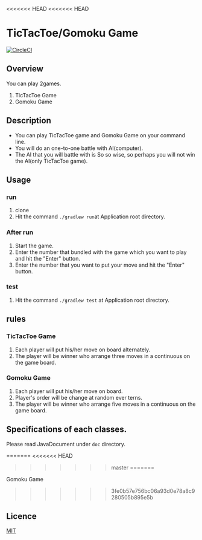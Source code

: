 <<<<<<< HEAD
<<<<<<< HEAD
# TicTacToe/Gomoku Game
[![CircleCI](https://circleci.com/gh/SekiguchiKai/Gomoku.svg?style=svg)](https://circleci.com/gh/SekiguchiKai/Gomoku)


## Overview
You can play 2games.<br>

1. TicTacToe Game
2. Gomoku Game
 
## Description
* You can play TicTacToe game and Gomoku Game on your command line.<br>
* You will do an one-to-one battle with AI(computer).
* The AI that you will battle with is So so wise, so perhaps you will not win the AI(only TicTacToe game).
 
## Usage
 
### run
1. clone
2. Hit the command ```./gradlew run```at Application root directory.

 
### After run
1. Start the game.
2. Enter the number that bundled with the game which you want to play and hit the "Enter" button.
3. Enter the number that you want to put your move and hit the "Enter" button.
 
### test
1. Hit the command ```./gradlew test``` at Application root directory.
 
## rules
### TicTacToe Game
1. Each player will put his/her move on board alternately.
2. The player will be winner who arrange three moves in a continuous on the game board.
 
### Gomoku Game 
1. Each player will put his/her move on board.
2. Player's order will be change at random ever terns.
3. The player will be winner who arrange five moves in a continuous on the game board.
 
## Specifications of each classes.
 Please read JavaDocument under ```doc``` directory.
 
=======
<<<<<<< HEAD
>>>>>>> master
=======

Gomoku Game

>>>>>>> 3fe0b57e756bc06a93d0e78a8c9280505b895e5b
## Licence
  [MIT](https://github.com/tcnksm/tool/blob/master/LICENCE)


